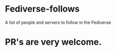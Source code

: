 # Fediverse-follows
A list of people and servers to follow in the Fediverse 

# PR's are very welcome.
